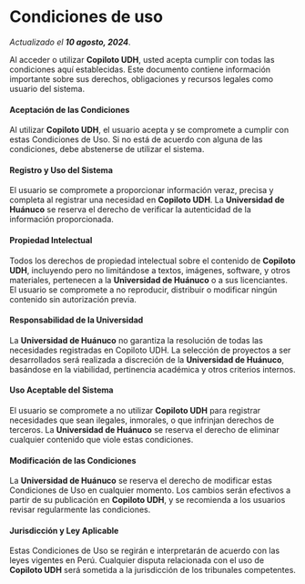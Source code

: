 # Condiciones de uso
*Actualizado el **10 agosto, 2024***.

Al acceder o utilizar **Copiloto UDH**, usted acepta cumplir con todas las condiciones aquí establecidas. Este documento contiene información importante sobre sus derechos, obligaciones y recursos legales como usuario del sistema.

#### Aceptación de las Condiciones
Al utilizar **Copiloto UDH**, el usuario acepta y se compromete a cumplir con estas Condiciones de Uso. Si no está de acuerdo con alguna de las condiciones, debe abstenerse de utilizar el sistema.

#### Registro y Uso del Sistema
El usuario se compromete a proporcionar información veraz, precisa y completa al registrar una necesidad en **Copiloto UDH**. La **Universidad de Huánuco** se reserva el derecho de verificar la autenticidad de la información proporcionada.

#### Propiedad Intelectual
Todos los derechos de propiedad intelectual sobre el contenido de **Copiloto UDH**, incluyendo pero no limitándose a textos, imágenes, software, y otros materiales, pertenecen a la **Universidad de Huánuco** o a sus licenciantes. El usuario se compromete a no reproducir, distribuir o modificar ningún contenido sin autorización previa.

#### Responsabilidad de la Universidad
La **Universidad de Huánuco** no garantiza la resolución de todas las necesidades registradas en Copiloto UDH. La selección de proyectos a ser desarrollados será realizada a discreción de la **Universidad de Huánuco**, basándose en la viabilidad, pertinencia académica y otros criterios internos.

#### Uso Aceptable del Sistema
El usuario se compromete a no utilizar **Copiloto UDH** para registrar necesidades que sean ilegales, inmorales, o que infrinjan derechos de terceros. La **Universidad de Huánuco** se reserva el derecho de eliminar cualquier contenido que viole estas condiciones.

#### Modificación de las Condiciones
La **Universidad de Huánuco** se reserva el derecho de modificar estas Condiciones de Uso en cualquier momento. Los cambios serán efectivos a partir de su publicación en **Copiloto UDH**, y se recomienda a los usuarios revisar regularmente las condiciones.

#### Jurisdicción y Ley Aplicable
Estas Condiciones de Uso se regirán e interpretarán de acuerdo con las leyes vigentes en Perú. Cualquier disputa relacionada con el uso de **Copiloto UDH** será sometida a la jurisdicción de los tribunales competentes.